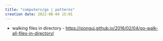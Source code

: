 ```yaml
---
title: "computers/go | patterns"
creation date: 2022-08-04 15:01
---
```


- walking files in directory - https://siongui.github.io/2016/02/04/go-walk-all-files-in-directory/